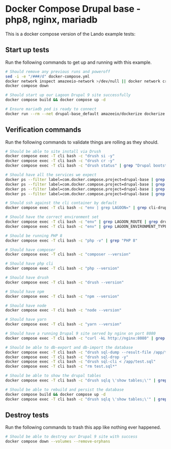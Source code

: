 Docker Compose Drupal base - php8, nginx, mariadb
=================================================

This is a docker compose version of the Lando example tests:

Start up tests
--------------

Run the following commands to get up and running with this example.

```bash
# Should remove any previous runs and poweroff
sed -i -e "/###/d" docker-compose.yml
docker network inspect amazeeio-network >/dev/null || docker network create amazeeio-network
docker compose down

# Should start up our Lagoon Drupal 9 site successfully
docker compose build && docker compose up -d

# Ensure mariadb pod is ready to connect
docker run --rm --net drupal-base_default amazeeio/dockerize dockerize -wait tcp://mariadb:3306 -timeout 1m
```

Verification commands
---------------------

Run the following commands to validate things are rolling as they should.

```bash
# Should be able to site install via Drush
docker compose exec -T cli bash -c "drush si -y"
docker compose exec -T cli bash -c "drush cr -y"
docker compose exec -T cli bash -c "drush status" | grep "Drupal bootstrap" | grep "Successful"

# Should have all the services we expect
docker ps --filter label=com.docker.compose.project=drupal-base | grep Up | grep drupal-base-nginx-1
docker ps --filter label=com.docker.compose.project=drupal-base | grep Up | grep drupal-base-mariadb-1
docker ps --filter label=com.docker.compose.project=drupal-base | grep Up | grep drupal-base-php-1
docker ps --filter label=com.docker.compose.project=drupal-base | grep Up | grep drupal-base-cli-1

# Should ssh against the cli container by default
docker compose exec -T cli bash -c "env | grep LAGOON=" | grep cli-drupal

# Should have the correct environment set
docker compose exec -T cli bash -c "env" | grep LAGOON_ROUTE | grep drupal-base.docker.amazee.io
docker compose exec -T cli bash -c "env" | grep LAGOON_ENVIRONMENT_TYPE | grep development

# Should be running PHP 8
docker compose exec -T cli bash -c "php -v" | grep "PHP 8"

# Should have composer
docker compose exec -T cli bash -c "composer --version"

# Should have php cli
docker compose exec -T cli bash -c "php --version"

# Should have drush
docker compose exec -T cli bash -c "drush --version"

# Should have npm
docker compose exec -T cli bash -c "npm --version"

# Should have node
docker compose exec -T cli bash -c "node --version"

# Should have yarn
docker compose exec -T cli bash -c "yarn --version"

# Should have a running Drupal 9 site served by nginx on port 8080
docker compose exec -T cli bash -c "curl -kL http://nginx:8080" | grep "Drush Site-Install"

# Should be able to db-export and db-import the database
docker compose exec -T cli bash -c "drush sql-dump --result-file /app/test.sql"
docker compose exec -T cli bash -c "drush sql-drop -y"
docker compose exec -T cli bash -c "drush sql-cli < /app/test.sql"
docker compose exec -T cli bash -c "rm test.sql*"

# Should be able to show the drupal tables
docker compose exec -T cli bash -c "drush sqlq \'show tables;\'" | grep users

# Should be able to rebuild and persist the database
docker compose build && docker compose up -d
docker compose exec -T cli bash -c "drush sqlq \'show tables;\'" | grep users
```

Destroy tests
-------------

Run the following commands to trash this app like nothing ever happened.

```bash
# Should be able to destroy our Drupal 9 site with success
docker compose down --volumes --remove-orphans
```
